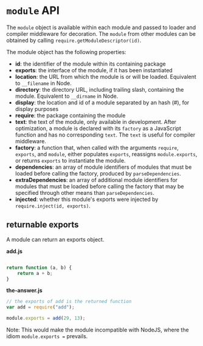 `module` API
============

The `module` object is available within each module and passed to loader and
compiler middleware for decoration. The `module` from other
modules can be obtained by calling `require.getModuleDescriptor(id)`.

The module object has the following properties:

-   **id**: the identifier of the module within its containing package
-   **exports**: the interface of the module, if it has been instantiated
-   **location**: the URL from which the module is or will be loaded. Equivalent to `__filename` in Node.
-   **directory**: the directory URL, including trailing slash, containing
    the module. Equivalent to `__dirname` in Node.
-   **display**: the location and id of a module separated by an
    hash (#), for display purposes
-   **require**: the package containing the module
-   **text**: the text of the module, only available in development.  After
    optimization, a module is declared with its `factory` as a
    JavaScript function and has no corresponding `text`.  The `text` is
    useful for compiler middleware.
-   **factory**: a function that, when called with the arguments
    `require`, `exports`, and `module`, either populates `exports`,
    reassigns `module.exports`, or returns `exports` to instantiate the
    module.
-   **dependencies**: an array of module identifiers of modules that
    must be loaded before calling the factory, produced by
    `parseDependencies`.
-   **extraDependencies**: an array of additional module identifiers for
    modules that must be loaded before calling the factory that may be
    specified through other means than `parseDependencies`.
-   **injected**: whether this module's exports were injected by
    `require.inject(id, exports)`.


## returnable exports

A module can return an exports object.

**add.js**

```javascript

return function (a, b) {
    return a + b;
}
```

**the-answer.js**

```javascript
// the exports of add is the returned function
var add = require("add");

module.exports = add(29, 13);
```

Note: This would make the module incompatible with NodeJS, where the idiom
`module.exports =` prevails.
